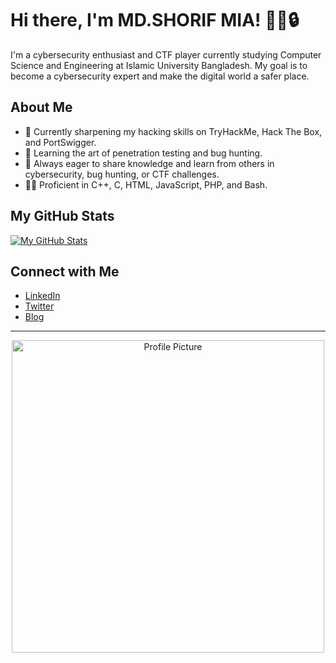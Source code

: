 # Hi there, I'm MD.SHORIF MIA! 👨‍💻🔒

I'm a cybersecurity enthusiast and CTF player currently studying Computer Science and Engineering at Islamic University Bangladesh. My goal is to become a cybersecurity expert and make the digital world a safer place.

## About Me

- 🔭 Currently sharpening my hacking skills on TryHackMe, Hack The Box, and PortSwigger.
- 🌱 Learning the art of penetration testing and bug hunting.
- 💬 Always eager to share knowledge and learn from others in cybersecurity, bug hunting, or CTF challenges.
- 👨‍💻 Proficient in C++, C, HTML, JavaScript, PHP, and Bash.

## My GitHub Stats

[![My GitHub Stats](https://github-readme-stats.vercel.app/api?username=Firahs&show_icons=true&theme=radical)](https://github.com/Firahs)

## Connect with Me

- [LinkedIn](https://www.linkedin.com/in/sharif-ahmed-40a260263)
- [Twitter](https://twitter.com/sharif032)
- [Blog](https://medium.com/@sa21iu.cse)

---

<p align="center">
  <img src="https://www.ptc.com/-/media/Images/blog/post/alm-blog/the-importance-of-cybersecurity-in-the-medtech-industry-1200.png" alt="Profile Picture" width="500">
</p>

